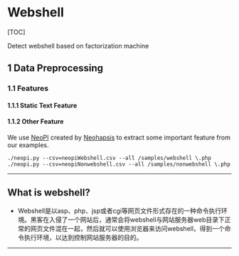 # Webshell

[TOC]

Detect webshell based on factorization machine

## 1 Data Preprocessing

### 1.1 Features

#### 1.1.1 Static Text Feature

#### 1.1.2 Other Feature

We use [NeoPI](https://github.com/Neohapsis/NeoPI) created by [Neohapsis](https://github.com/Neohapsis) to extract some important feature from our examples. 

```shell
./neopi.py --csv=neopiWebshell.csv --all /samples/webshell \.php
./neopi.py --csv=neopiNonwebshell.csv --all /samples/nonwebshell \.php
```







---

## What is webshell?

- Webshell是以asp、php、jsp或者cgi等网页文件形式存在的一种命令执行环境。黑客在入侵了一个网站后，通常会将webshell与网站服务器web目录下正常的网页文件混在一起，然后就可以使用浏览器来访问webshell，得到一个命令执行环境，以达到控制网站服务器的目的。

  [webshell]:https://baike.baidu.com/item/webshell/966625?fr=aladdin





---

